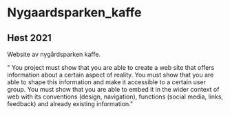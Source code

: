 # Nygaardsparken_kaffe
## Høst 2021

Website av nygårdsparken kaffe.

" You project must show that you are able to create a web site that offers information about a certain
aspect of reality. You must show that you are able to shape this information and make it
accessible to a certain user group. You must show that you are able to embed it in the wider
context of web with its conventions (design, navigation), functions (social media, links,
feedback) and already existing information."
